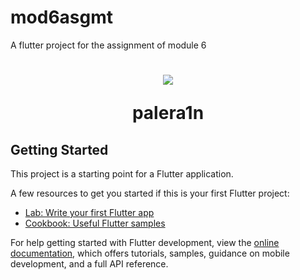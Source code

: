 # mod6asgmt

A flutter project for the assignment of module 6


<h1  align="center">
  <img  src="https://www.icloud.com/iclouddrive/0014WDtk80wGUD6wlcoXGTnJA#ss1">
  <p>palera1n</p>
</h1>

## Getting Started

This project is a starting point for a Flutter application.

A few resources to get you started if this is your first Flutter project:

- [Lab: Write your first Flutter app](https://docs.flutter.dev/get-started/codelab)
- [Cookbook: Useful Flutter samples](https://docs.flutter.dev/cookbook)

For help getting started with Flutter development, view the
[online documentation](https://docs.flutter.dev/), which offers tutorials,
samples, guidance on mobile development, and a full API reference.
